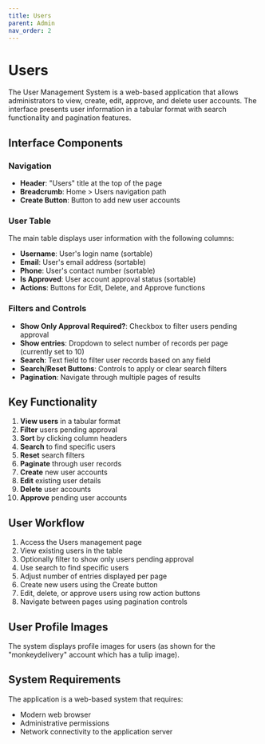 ```yaml
---
title: Users
parent: Admin
nav_order: 2
---
```


# Users

The User Management System is a web-based application that allows administrators to view, create, edit, approve, and delete user accounts. The interface presents user information in a tabular format with search functionality and pagination features.

## Interface Components

### Navigation
- **Header**: "Users" title at the top of the page
- **Breadcrumb**: Home > Users navigation path
- **Create Button**: Button to add new user accounts

### User Table
The main table displays user information with the following columns:
- **Username**: User's login name (sortable)
- **Email**: User's email address (sortable)
- **Phone**: User's contact number (sortable)
- **Is Approved**: User account approval status (sortable)
- **Actions**: Buttons for Edit, Delete, and Approve functions

### Filters and Controls
- **Show Only Approval Required?**: Checkbox to filter users pending approval
- **Show entries**: Dropdown to select number of records per page (currently set to 10)
- **Search**: Text field to filter user records based on any field
- **Search/Reset Buttons**: Controls to apply or clear search filters
- **Pagination**: Navigate through multiple pages of results

## Key Functionality
1. **View users** in a tabular format
2. **Filter** users pending approval
3. **Sort** by clicking column headers
4. **Search** to find specific users
5. **Reset** search filters
6. **Paginate** through user records
7. **Create** new user accounts
8. **Edit** existing user details
9. **Delete** user accounts
10. **Approve** pending user accounts

## User Workflow
1. Access the Users management page
2. View existing users in the table
3. Optionally filter to show only users pending approval
4. Use search to find specific users
5. Adjust number of entries displayed per page
6. Create new users using the Create button
7. Edit, delete, or approve users using row action buttons
8. Navigate between pages using pagination controls

## User Profile Images
The system displays profile images for users (as shown for the "monkeydelivery" account which has a tulip image).

## System Requirements
The application is a web-based system that requires:
- Modern web browser
- Administrative permissions
- Network connectivity to the application server

